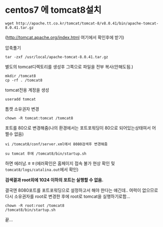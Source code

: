 # centos7 에 tomcat8설치



```shell
wget http://apache.tt.co.kr/tomcat/tomcat-8/v8.0.41/bin/apache-tomcat-8.0.41.tar.gz
```
(http://tomcat.apache.org/index.html 여기에서 확인후에 받기)

압축풀기
```shell
tar -zxf /usr/local/apache-tomcat-8.0.41.tar.gz
```

별도의 tomcat디렉토리를 생성후 그쪽으로 파일을 전부 복사(안해도됨.)
```shell
mkdir /tomcat8
cp -rf . /tomcat8
```

tomcat전용 계정을 생성
```shell
useradd tomcat
```

톰캣 소유권자 변경
```shell
chown -R tomcat:tomcat /tomcat8
```

포트를 80으로 변경해줌(나의 환경에서는 포트포워딩이 80으로 되어있는상태여서 어쩔수 없음)
```shell
vi /tomcat8/conf/server.xml에서 8080검색후 변경해줌

su tomcat 후에 /tomcat8/bin/startup.sh
```

하면 에러남.ㅎㅎ(에러확인은 홈페이지 접속 불가 현상 확인 및 `tomcat8/logs/catalina.out`에서 확인)

**검색결과 root외에 1024 이하의 포트는 실행할 수 없음.**

결국엔 8080포트를 포트포워딩으로 설정하고서 해야 한다는 얘긴데.. 여력이 없으므로 다시 소유권자를 root로 변경한 후에 root로 tomcat을 실행하기로함…

```shell
chown -R root:root /tomcat8
/tomcat8/bin/startup.sh
```

끝…